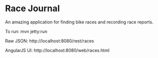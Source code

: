 # Race Journal
An  amazing application for finding bike races and recording race reports.

To run:
mvn jetty:run

Raw JSON:
http://localhost:8080/rest/races

AngularJS UI:
http://localhost:8080/web/races.html

